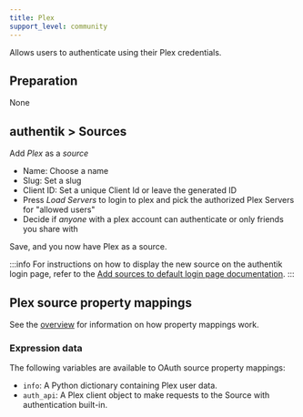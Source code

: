 ```yaml
---
title: Plex
support_level: community
---
```


Allows users to authenticate using their Plex credentials.

## Preparation

None

## authentik > Sources

Add _Plex_ as a _source_

- Name: Choose a name
- Slug: Set a slug
- Client ID: Set a unique Client Id or leave the generated ID
- Press _Load Servers_ to login to plex and pick the authorized Plex Servers for "allowed users"
- Decide if _anyone_ with a plex account can authenticate or only friends you share with

Save, and you now have Plex as a source.

:::info
For instructions on how to display the new source on the authentik login page, refer to the [Add sources to default login page documentation](../../index.md#add-sources-to-default-login-page).
:::

## Plex source property mappings

See the [overview](../../property-mappings/index.md) for information on how property mappings work.

### Expression data

The following variables are available to OAuth source property mappings:

- `info`: A Python dictionary containing Plex user data.
- `auth_api`: A Plex client object to make requests to the Source with authentication built-in.
